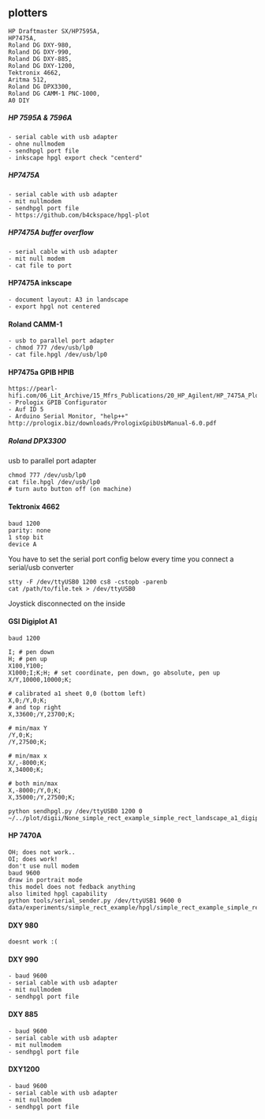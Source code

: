 ## plotters

    HP Draftmaster SX/HP7595A,
    HP7475A,
    Roland DG DXY-980,
    Roland DG DXY-990,
    Roland DG DXY-885,
    Roland DG DXY-1200,
    Tektronix 4662,
    Aritma 512,
    Roland DG DPX3300,
    Roland DG CAMM-1 PNC-1000,
    A0 DIY




##### HP 7595A & 7596A
    - serial cable with usb adapter
    - ohne nullmodem
    - sendhpgl port file
    - inkscape hpgl export check "centerd"

##### HP7475A
    - serial cable with usb adapter
    - mit nullmodem
    - sendhpgl port file
    - https://github.com/b4ckspace/hpgl-plot

##### HP7475A buffer overflow
    - serial cable with usb adapter
    - mit null modem
    - cat file to port

#### HP7475A inkscape
    - document layout: A3 in landscape 
    - export hpgl not centered

#### Roland CAMM-1
    - usb to parallel port adapter
    - chmod 777 /dev/usb/lp0
    - cat file.hpgl /dev/usb/lp0

#### HP7475a GPIB HPIB
    https://pearl-hifi.com/06_Lit_Archive/15_Mfrs_Publications/20_HP_Agilent/HP_7475A_Plotter/HP_7475A_Op_Interconnect.pdf
    - Prologix GPIB Configurator
    - Auf ID 5
    - Arduino Serial Monitor, "help++"
    http://prologix.biz/downloads/PrologixGpibUsbManual-6.0.pdf

##### Roland DPX3300
usb to parallel port adapter

    chmod 777 /dev/usb/lp0
    cat file.hpgl /dev/usb/lp0
    # turn auto button off (on machine)


#### Tektronix 4662
    baud 1200
    parity: none
    1 stop bit
    device A

You have to set the serial port config below every time you connect a serial/usb converter

    stty -F /dev/ttyUSB0 1200 cs8 -cstopb -parenb
    cat /path/to/file.tek > /dev/ttyUSB0

Joystick disconnected on the inside

#### GSI Digiplot A1

    baud 1200
    
    I; # pen down
    H; # pen up
    X100,Y100;
    X1000;I;K;H; # set coordinate, pen down, go absolute, pen up
    X/Y,10000,10000;K;  
    
    # calibrated a1 sheet 0,0 (bottom left)
    X,0;/Y,0;K;  
    # and top right
    X,33600;/Y,23700;K;    

    # min/max Y
    /Y,0;K;
    /Y,27500;K;
    
    # min/max x
    X/,-8000;K;
    X,34000;K;

    # both min/max
    X,-8000;/Y,0;K;
    X,35000;/Y,27500;K;

    python sendhpgl.py /dev/ttyUSB0 1200 0 ~/../plot/digii/None_simple_rect_example_simple_rect_landscape_a1_digiplot_a1_1dbf7144266374ee479325f40560b78250e73b321b75a7b63d2d1147160e00cc.digi 


#### HP 7470A

    OH; does not work..
    OI; does work!
    don't use null modem
    baud 9600
    draw in portrait mode
    this model does not fedback anything
    also limited hpgl capability
    python tools/serial_sender.py /dev/ttyUSB1 9600 0 data/experiments/simple_rect_example/hpgl/simple_rect_example_simple_rect_landscape_a4_hp7470a_26af20deac7561081a545151d62d83c33204365e42bb30050af6c3cb5a81082d_None.hpgl 

#### DXY 980

    doesnt work :(

#### DXY 990
    - baud 9600
    - serial cable with usb adapter
    - mit nullmodem
    - sendhpgl port file

#### DXY 885
    - baud 9600
    - serial cable with usb adapter
    - mit nullmodem
    - sendhpgl port file

#### DXY1200
    - baud 9600
    - serial cable with usb adapter
    - mit nullmodem
    - sendhpgl port file
    